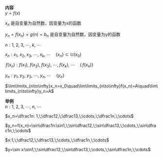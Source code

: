 **内容**  
$y=f(x)$  
  
$x_n$ 是自变量为自然数，因变量为x的函数  
  
$y_n=f(x_n)=g(n)=b_n$ 是自变量为自然数，因变量为y的函数  
  
$n:1,\;2,\;3,\;\cdots,\;k,\;\cdots$  
  
$x_n:x_1,\;x_2,\;x_3,\;\cdots,\;x_k,\;\cdots\quad\{x_n\}\subset\mathbb{U}(x_0)$  
  
$\,f(x_n):f(x_1),\;f(x_2),\;f(x_3),\;\cdots,\;f(x_k),\;\cdots\quad\{\,f(x_n)\}$  
  
$y_n:y_1,\;y_2,\;y_3,\;\cdots,\;y_n,\;\cdots\quad\{y_n\}$  
  
$\lim\limits_{n\to\infty}x_n=x_0\quad\lim\limits_{n\to\infty}f(x_n)=A\quad\lim\limits_{n\to\infty}y_n=A$  
  
**举例**  
$n:1,\;2,\;3,\;\cdots,\;n,\;\cdots$  
  
$x_n=\dfrac1n: 1,\;\dfrac12,\;\dfrac13,\;\cdots,\;\dfrac1n,\;\cdots$  
  
$y_n=f(x_n)=\sin\dfrac1n:\sin1,\;\sin\dfrac12,\;\sin\dfrac13,\;\cdots,\;\sin\dfrac1n,\;\cdots$  
  
$x:1,\;\dfrac12,\;\dfrac13,\;\cdots,\;\dfrac1n,\;\cdots$  
  
$y=\sin x:\sin1,\;\sin\dfrac12,\;\sin\dfrac13,\;\cdots,\;\sin\dfrac1n,\;\cdots$  
